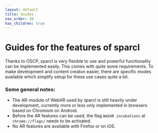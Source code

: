 ```yaml
---
layout: default
title: Guides
nav_order: 10
has_children: true
---
```



# Guides for the features of sparcl

Thanks to OSCP, sparcl is very flexible to use and powerful functionality can be implemented easily. This comes with quite some requirements. To make development and content creaton easier, there are specific modes available which simplify setup for these use cases quite a bit.

### Some general notes: 
* The AR-module of WebXR used by sparcl is still heavily under development, currently more or less only implemented in browsers based on Chromium on Android. 
* Before the AR features can be used, the flag `WebXR incubations` at `chrome://flags/` needs to be activated. 
* No AR features are available with Firefox or on iOS.
